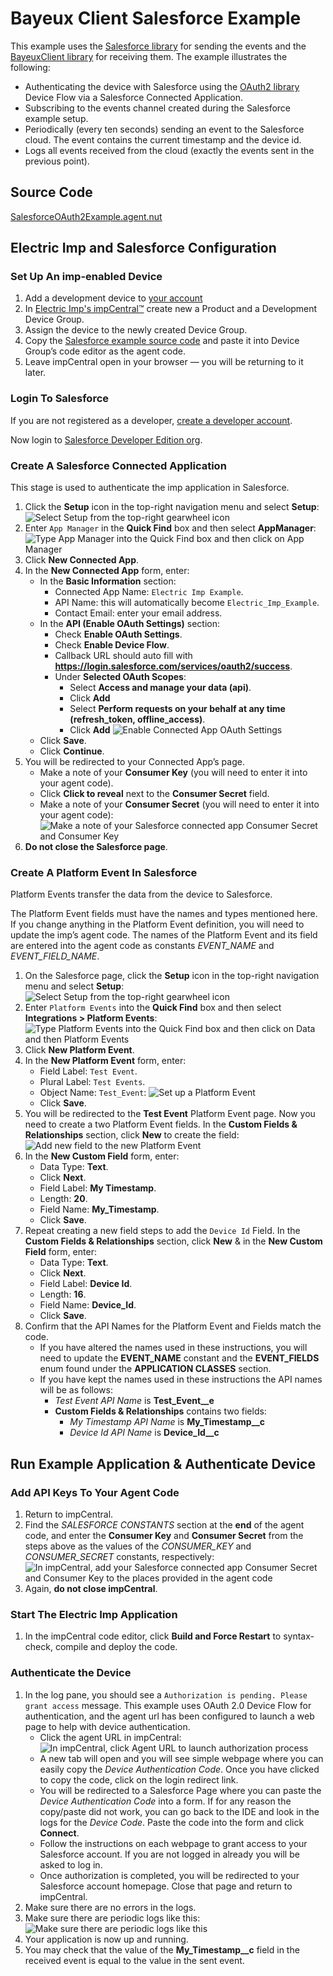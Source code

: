 # Bayeux Client Salesforce Example #

This example uses the [Salesforce library](https://github.com/electricimp/Salesforce) for sending the events and the [BayeuxClient library](../README.md) for receiving them. The example illustrates the following: 

- Authenticating the device with Salesforce using the [OAuth2 library](https://github.com/electricimp/OAuth-2.0) Device Flow via a Salesforce Connected Application.
- Subscribing to the events channel created during the Salesforce example setup.
- Periodically (every ten seconds) sending an event to the Salesforce cloud. The event contains the current timestamp and the device id.
- Logs all events received from the cloud (exactly the events sent in the previous point).

## Source Code ##

[SalesforceOAuth2Example.agent.nut](./SalesforceOAuth2Example.agent.nut)

## Electric Imp and Salesforce Configuration  ##

### Set Up An imp-enabled Device ###

1. Add a development device to [your account](https://developer.electricimp.com/gettingstarted)
1. In [Electric Imp's impCentral™](https://impcentral.electricimp.com) create new a Product and a Development Device Group.
1. Assign the device to the newly created Device Group.
1. Copy the [Salesforce example source code](./SalesforceOAuth2Example.agent.nut) and paste it into Device Group’s code editor as the agent code.
1. Leave impCentral open in your browser &mdash; you will be returning to it later.

### Login To Salesforce ###

If you are not registered as a developer, [create a developer account](https://developer.salesforce.com/signup).

Now login to [Salesforce Developer Edition org](https://login.salesforce.com/). 

### Create A Salesforce Connected Application ###

This stage is used to authenticate the imp application in Salesforce.

1. Click the **Setup** icon in the top-right navigation menu and select **Setup**:
![Select Setup from the top-right gearwheel icon](images/Setup.png "Select Setup from the top-right gearwheel icon")
1. Enter `App Manager` in the **Quick Find** box and then select **AppManager**:
![Type App Manager into the Quick Find box and then click on App Manager](images/AppManager.png "Type App Manager into the Quick Find box and then click on App Manager")
1. Click **New Connected App**.
1. In the **New Connected App** form, enter:
    - In the **Basic Information** section:
        - Connected App Name: `Electric Imp Example`.
        - API Name: this will automatically become `Electric_Imp_Example`.
        - Contact Email: enter your email address.
    - In the **API (Enable OAuth Settings)** section:
        - Check **Enable OAuth Settings**.
        - Check **Enable Device Flow**.
        - Callback URL should auto fill with **https://login.salesforce.com/services/oauth2/success**.
        -  Under **Selected OAuth Scopes**:
            - Select **Access and manage your data (api)**.
            -  Click **Add**
            - Select **Perform requests on your behalf at any time (refresh_token, offline_access)**.
            -  Click **Add**
![Enable Connected App OAuth Settings](images/ConnectedAppAPIOAuthSettings.png "You need to enable OAuth for your agent URL in the App Manager")
    - Click **Save**.
    - Click **Continue**.
1. You will be redirected to your Connected App’s page.
    - Make a note of your **Consumer Key** (you will need to enter it into your agent code).
    - Click **Click to reveal** next to the **Consumer Secret** field.
    - Make a note of your **Consumer Secret** (you will need to enter it into your agent code):
![Make a note of your Salesforce connected app Consumer Secret and Consumer Key](images/Credentials.png "Make a note of your Salesforce connected app Consumer Secret and Consumer Key")
1. **Do not close the Salesforce page**.

### Create A Platform Event In Salesforce ###

Platform Events transfer the data from the device to Salesforce.

The Platform Event fields must have the names and types mentioned here. If you change anything in the Platform Event definition, you will need to update the imp’s agent code. The names of the Platform Event and its field are entered into the agent code as constants *EVENT_NAME* and *EVENT_FIELD_NAME*.

1. On the Salesforce page, click the **Setup** icon in the top-right navigation menu and select **Setup**:
![Select Setup from the top-right gearwheel icon](images/Setup.png "Select Setup from the top-right gearwheel icon")
1. Enter `Platform Events` into the **Quick Find** box and then select **Integrations > Platform Events**:
![Type Platform Events into the Quick Find box and then click on Data and then Platform Events](images/PlatformEvents.png "Type Platform Events into the Quick Find box and then click on Data and then Platform Events")
1. Click **New Platform Event**.
1. In the **New Platform Event** form, enter:
    - Field Label: `Test Event`.
    - Plural Label: `Test Events`.
    - Object Name: `Test_Event`:
![Set up a Platform Event](images/PlatformEventSetUpNew.png "Set up a Platform Event")
    - Click **Save**.
1. You will be redirected to the **Test Event** Platform Event page. Now you need to create a two Platform Event fields. In the **Custom Fields & Relationships** section, click **New** to create the field:
![Add new field to the new Platform Event](images/AddField.png "Add new field to the new Platform Event")
1. In the **New Custom Field** form, enter:
    - Data Type: **Text**.
    - Click **Next**.
    - Field Label: **My Timestamp**.
    - Length: **20**.
    - Field Name: **My_Timestamp**.
    - Click **Save**.
1. Repeat creating a new field steps to add the `Device Id` Field. In the **Custom Fields & Relationships** section, click **New** & in the **New Custom Field** form, enter:
    - Data Type: **Text**.
    - Click **Next**.
    - Field Label: **Device Id**.
    - Length: **16**.
    - Field Name: **Device_Id**.
    - Click **Save**. 
1. Confirm that the API Names for the Platform Event and Fields match the code. 
    - If you have altered the names used in these instructions, you will need to update the **EVENT_NAME** constant and the **EVENT_FIELDS** enum found under the **APPLICATION CLASSES** section. 
    - If you have kept the names used in these instructions the API names will be as follows:  
        - *Test Event API Name* is **Test_Event__e** 
        - **Custom Fields & Relationships** contains two fields:
            - *My Timestamp API Name* is **My_Timestamp__c** 
            - *Device Id API Name* is **Device_Id__c**

## Run Example Application & Authenticate Device ##

### Add API Keys To Your Agent Code ###

1. Return to impCentral.
1. Find the *SALESFORCE CONSTANTS* section at the **end** of the agent code, and enter the **Consumer Key** and **Consumer Secret** from the steps above as the values of the *CONSUMER_KEY* and *CONSUMER_SECRET* constants, respectively:
![In impCentral, add your Salesforce connected app Consumer Secret and Consumer Key to the places provided in the agent code](images/SetConstantsNew.png "In impCentral, add your Salesforce connected app Consumer Secret and Consumer Key to the places provided in the agent code")
1. Again, **do not close impCentral**.

### Start The Electric Imp Application ###

1. In the impCentral code editor, click **Build and Force Restart** to syntax-check, compile and deploy the code.

### Authenticate the Device ###

1. In the log pane, you should see a `Authorization is pending. Please grant access` message. This example uses OAuth 2.0 Device Flow for authentication, and the agent url has been configured to launch a web page to help with device authentication.
    - Click the agent URL in impCentral:
![In impCentral, click Agent URL to launch authorization process](images/AuthLogs.png "In impCentral, click Agent URL to launch authorization process")
    - A new tab will open and you will see simple webpage where you can easily copy the *Device Authentication Code*. Once you have clicked to copy the code, click on the login redirect link.
    - You will be redirected to a Salesforce Page where you can paste the *Device Authentication Code* into a form. If for any reason the copy/paste did not work, you can go back to the IDE and look in the logs for the *Device Code*. Paste the code into the form and click **Connect**.
    - Follow the instructions on each webpage to grant access to your Salesforce account. If you are not logged in already you will be asked to log in.
    - Once authorization is completed, you will be redirected to your Salesforce account homepage. Close that page and return to impCentral.
1. Make sure there are no errors in the logs.
1. Make sure there are periodic logs like this:
![Make sure there are periodic logs like this](images/AgentLogsNew.png "Make sure there are periodic logs like this")
1. Your application is now up and running.
1. You may check that the value of the **My_Timestamp__c** field in the received event is equal to the value in the sent event.
